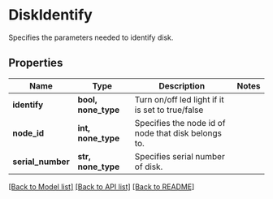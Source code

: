 # DiskIdentify

Specifies the parameters needed to identify disk.

## Properties
Name | Type | Description | Notes
------------ | ------------- | ------------- | -------------
**identify** | **bool, none_type** | Turn on/off led light if it is set to true/false | 
**node_id** | **int, none_type** | Specifies the node id of node that disk belongs to. | 
**serial_number** | **str, none_type** | Specifies serial number of disk. | 

[[Back to Model list]](../README.md#documentation-for-models) [[Back to API list]](../README.md#documentation-for-api-endpoints) [[Back to README]](../README.md)



